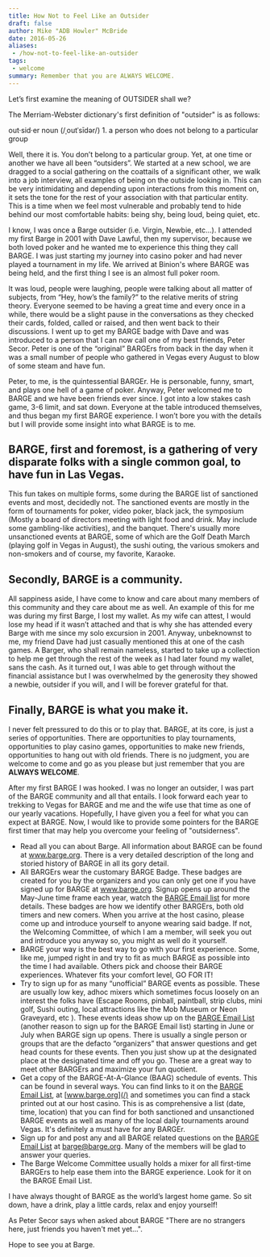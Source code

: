 ```yaml
---
title: How Not to Feel Like an Outsider
draft: false
author: Mike "ADB Howler" McBride
date: 2016-05-26
aliases:
 - /how-not-to-feel-like-an-outsider
tags:
 - welcome
summary: Remember that you are ALWAYS WELCOME.
---
```


Let&rsquo;s first examine the meaning of OUTSIDER shall we?

The Merriam-Webster dictionary's first definition of &quot;outsider&quot; is as follows:

out&middot;sid&middot;er noun  (/ˌoutˈsīdər/) 1. a person who does not belong to a particular group

Well, there it is.  You don&rsquo;t belong to a particular group. Yet, at one
time or another we have all been &ldquo;outsiders&rdquo;.  We started at a new
school, we are dragged to a social gathering on the coattails of a significant
other, we walk into a job interview, all examples of being on the outside
looking in.  This can be very intimidating and depending upon interactions from
this moment on, it sets the tone for the rest of your association with that
particular entity.  This is a time when we feel most vulnerable and probably
tend to hide behind our most comfortable habits: being shy, being loud, being
quiet, etc.

I know, I was once a Barge outsider (i.e. Virgin, Newbie, etc...).  I attended
my first Barge in 2001 with Dave Lawful, then my supervisor, because we both
loved poker and he wanted me to experience this thing they call BARGE. I was
just starting my journey into casino poker and had never played a tournament in
my life.  We arrived at Binion's where BARGE was being held, and the first
thing I see is an almost full poker room.

It was loud, people were laughing, people were talking about all matter of
subjects, from &ldquo;Hey, how&rsquo;s the family?&rdquo; to the relative
merits of string theory.  Everyone seemed to be having a great time and every
once in a while, there would be a slight pause in the conversations as they
checked their cards, folded, called or raised, and then went back to their
discussions.  I went up to get my BARGE badge with Dave and was introduced to a
person that I can now call one of my best friends, Peter Secor.  Peter is one
of the &ldquo;original&rdquo; BARGErs from back in the day when it was a small
number of people who gathered in Vegas every August to blow of some steam and
have fun.

Peter, to me, is the quintessential BARGEr.  He is personable, funny, smart,
and plays one hell of a game of poker.  Anyway, Peter welcomed me to BARGE and
we have been friends ever since.  I got into a low stakes cash game, 3-6 limit,
and sat down.  Everyone at the table introduced themselves, and thus began my
first BARGE experience.  I won&rsquo;t bore you with the details but I will
provide some insight into what BARGE is to me.

## BARGE, first and foremost, is a gathering of very disparate folks with a single common goal, to have fun in Las Vegas.

This fun takes on multiple forms, some during the BARGE list of sanctioned
events and most, decidedly not.  The sanctioned events are mostly in the form
of tournaments for poker, video poker, black jack, the symposium (Mostly a
board of directors meeting with light food and drink.  May include some
gambling-like activities), and the banquet.  There's usually more unsanctioned
events at BARGE, some of which are the Golf Death March (playing golf in Vegas
in August), the sushi outing, the various smokers and non-smokers and of
course, my favorite, Karaoke.

## Secondly, BARGE is a community.

All sappiness aside, I have come to know and care about many members of this
community and they care about me as well.  An example of this for me was during
my first Barge, I lost my wallet.  As my wife can attest, I would lose my head
if it wasn&rsquo;t attached and that is why she has attended every Barge with
me since my solo excursion in 2001.  Anyway, unbeknownst to me, my friend Dave
had just casually mentioned this at one of the cash games.  A Barger, who shall
remain nameless, started to take up a collection to help me get through the
rest of the week as I had later found my wallet, sans the cash.  As it turned
out, I was able to get through without the financial assistance but I was
overwhelmed by the generosity they showed a newbie, outsider if you will, and I
will be forever grateful for that.

## Finally, BARGE is what you make it.

I never felt pressured to do this or to play that.  BARGE, at its core, is just
a series of opportunities. There are opportunities to play tournaments,
opportunities to play casino games, opportunities to make new friends,
opportunities to hang out with old friends.  There is no judgment, you are
welcome to come and go as you please but just remember that you are **ALWAYS
WELCOME**.

After my first BARGE I was hooked. I was no longer an outsider, I was part of
the BARGE community and all that entails.  I look forward each year to trekking
to Vegas for BARGE and me and the wife use that time as one of our yearly
vacations.  Hopefully, I have given you a feel for what you can expect at
BARGE.  Now, I would like to provide some pointers for the BARGE first timer
that may help you overcome your feeling of &quot;outsiderness&quot;.

* Read all you can about Barge.  All information about BARGE can be found at
  www.barge.org.  There is a very detailed description of the long and storied
  history of BARGE in all its gory detail.
* All BARGErs wear the customary BARGE Badge.  These badges are created for you
  by the organizers and you can only get one if you have signed up for BARGE at
  www.barge.org.  Signup opens up around the May-June time frame each year,
  watch the [BARGE Email list](/mailing-lists) for more details.  These badges
  are how we identify other BARGErs, both old timers and new comers.  When you
  arrive at the host casino, please come up and introduce yourself to anyone
  wearing said badge.  If not, the Welcoming Committee, of which I am a member,
  will seek you out and introduce you anyway so, you might as well do it
  yourself.
* BARGE your way is the best way to go with your first experience.  Some, like
  me, jumped right in and try to fit as much BARGE as possible into the time I
  had available.  Others pick and choose their BARGE experiences.  Whatever
  fits your comfort level, GO FOR IT!
* Try to sign up for as many &ldquo;unofficial&rdquo; BARGE events as possible.
  These are usually low key, adhoc mixers which sometimes focus loosely on an
  interest the folks have (Escape Rooms, pinball, paintball, strip clubs, mini
  golf, Sushi outing, local attractions like the Mob Museum or Neon Graveyard,
  etc ).  These events ideas show up on the [BARGE Email List](/mailing-lists)
  (another reason to sign up for the BARGE Email list) starting in June or July
  when BARGE sign up opens.  There is usually a single person or groups that
  are the defacto &ldquo;organizers&rdquo; that answer questions and get head
  counts for these events.  Then you just show up at the designated place at
  the designated time and off you go.  These are a great way to meet other
  BARGErs and maximize your fun quotient.
* Get a copy of the BARGE-At-A-Glance (BAAG) schedule of events.  This can be
  found in several ways.  You can find links to it on the [BARGE Email
  List](/mailing-lists), at [www.barge.org](/) and sometimes you can find a
  stack printed out at our host casino.  This is as comprehensive a list (date,
  time, location) that you can find for both sanctioned and unsanctioned BARGE
  events as well as many of the local daily tournaments around Vegas.  It's
  definitely a must have for any BARGEr.
* Sign up for and post any and all BARGE related questions on the [BARGE Email
  List](/mailing-lists) at barge@barge.org.  Many of the members will be glad
  to answer your queries.
* The Barge Welcome Committee usually holds a mixer for all first-time BARGErs
  to help ease them into the BARGE experience.  Look for it on the BARGE Email
  List.

I have always thought of BARGE as the world&rsquo;s largest home game.  So sit
down, have a drink, play a little cards, relax and enjoy yourself!

As Peter Secor says when asked about BARGE &quot;There are no strangers here,
just friends you haven't met yet...&quot;.

Hope to see you at Barge.
